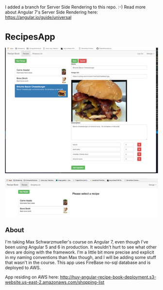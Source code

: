 I added a branch for Server Side Rendering to this repo. :-) Read more about Angular 7's Server Side Rendering here: https://angular.io/guide/universal

# RecipesApp

![](src/assets/ReadMeImages/new_recipe_screenshot.png)

![](src/assets/ReadMeImages/recipes_screenshot.png)

## About

I'm taking Max Schwarzmueller's course on Angular 7, even though I've been using Angular 5 and 6 in production. It wouldn't hurt to see what other devs are doing with the framework. I'm a little bit more precise and explicit in my naming conventions than Max though, and I will be adding some stuff that wasn't in the course. This app uses FireBase no-sql database and is deployed to AWS.

App residing on AWS here:
http://huy-angular-recipe-book-deployment.s3-website.us-east-2.amazonaws.com/shopping-list
